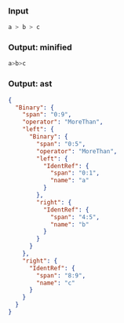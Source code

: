 ### Input
```js parse:expr
a > b > c
```

### Output: minified
```js
a>b>c
```

### Output: ast
```json
{
  "Binary": {
    "span": "0:9",
    "operator": "MoreThan",
    "left": {
      "Binary": {
        "span": "0:5",
        "operator": "MoreThan",
        "left": {
          "IdentRef": {
            "span": "0:1",
            "name": "a"
          }
        },
        "right": {
          "IdentRef": {
            "span": "4:5",
            "name": "b"
          }
        }
      }
    },
    "right": {
      "IdentRef": {
        "span": "8:9",
        "name": "c"
      }
    }
  }
}
```
